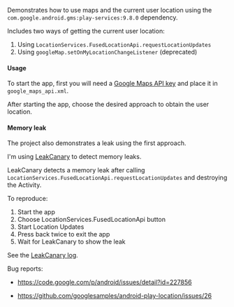 Demonstrates how to use maps and the current user location using the `com.google.android.gms:play-services:9.8.0` dependency.

Includes two ways of getting the current user location:

1. Using `LocationServices.FusedLocationApi.requestLocationUpdates`
2. Using `googleMap.setOnMyLocationChangeListener` (deprecated)

#### Usage ####

To start the app, first you will need a [Google Maps API key](https://developers.google.com/maps/documentation/android-api/start?hl=en#step_4_get_a_google_maps_api_key)  and place it in `google_maps_api.xml`.

After starting the app, choose the desired approach to obtain the user location.

#### Memory leak ####

The project also demonstrates a leak using the first approach. 

I'm using [LeakCanary](https://github.com/square/leakcanary) to detect memory leaks.

LeakCanary detects a memory leak after calling `LocationServices.FusedLocationApi.requestLocationUpdates` and destroying the Activity.

To reproduce:

1. Start the app
2. Choose LocationServices.FusedLocationApi button
3. Start Location Updates
4. Press back twice to exit the app
5. Wait for LeakCanary to show the leak

See the [LeakCanary log](https://raw.githubusercontent.com/fernandospr/android-maps-userlocation/master/leakcanary.log.txt).

Bug reports:

* https://code.google.com/p/android/issues/detail?id=227856

* https://github.com/googlesamples/android-play-location/issues/26
